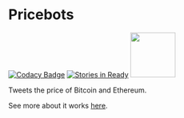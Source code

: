 # Pricebots

[![Codacy Badge](https://api.codacy.com/project/badge/Grade/1e0d48fc82eb4424a8ec4f61ecdafa5f)](https://www.codacy.com/app/JordanDworaczyk/Pricebots?utm_source=github.com&amp;utm_medium=referral&amp;utm_content=JordanDworaczyk/EthPriceBot&amp;utm_campaign=Badge_Grade)
[![Stories in Ready](https://badge.waffle.io/JordanDworaczyk/Pricebots.svg?label=ready&title=Ready)](http://waffle.io/JordanDworaczyk/Pricebots)
<a href="http://pricebots.enterslack.com">
	<img src='https://cdn.worldvectorlogo.com/logos/slack.svg' width='90'>
</a>


Tweets the price of Bitcoin and Ethereum. 

See more about it works [here](https://jordandworaczyk.github.io/Pricebots/). 
